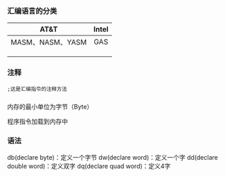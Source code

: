 ### 汇编语言的分类

|       AT&T       | Intel |
| :--------------: | :---: |
| MASM、NASM、YASM  |  GAS  |
|                  |       |
|                  |       |
|                  |       |



### 注释

```assembly
;这是汇编指令的注释方法
```


### 

内存的最小单位为字节（Byte）

程序指令加载到内存中


### 语法

db(declare byte)：定义一个字节
dw(declare word)：定义一个字
dd(declare double word)：定义双字
dq(declare quad word)：定义4字
